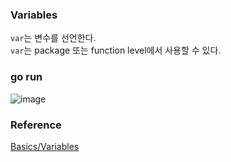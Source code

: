 ### Variables
`var`는 변수를 선언한다.<br>
`var`는 package 또는 function level에서 사용할 수 있다.<br>

### go run
![image](https://github.com/user-attachments/assets/72862405-485e-4d3b-822c-5f932d67407a)

### Reference
[Basics/Variables](https://go.dev/tour/basics/8)<br>
